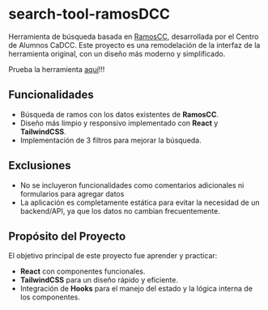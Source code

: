 # search-tool-ramosDCC

Herramienta de búsqueda basada en [RamosCC](https://ramos.cadcc.cl), desarrollada por el Centro de Alumnos CaDCC. Este proyecto es una remodelación de la interfaz de la herramienta original, con un diseño más moderno y simplificado.

Prueba la herramienta [aquí](https://ayanot1.github.io/search-tool-ramosDCC/)!!!

## Funcionalidades

- Búsqueda de ramos con los datos existentes de **RamosCC**.
- Diseño más limpio y responsivo implementado con **React** y **TailwindCSS**.
- Implementación de 3 filtros para mejorar la búsqueda.


## Exclusiones

- No se incluyeron funcionalidades como comentarios adicionales ni formularios para agregar datos
- La aplicación es completamente estática para evitar la necesidad de un backend/API, ya que los datos no cambian frecuentemente.

## Propósito del Proyecto

El objetivo principal de este proyecto fue aprender y practicar:
- **React** con componentes funcionales.
- **TailwindCSS** para un diseño rápido y eficiente.
- Integración de **Hooks** para el manejo del estado y la lógica interna de los componentes.
